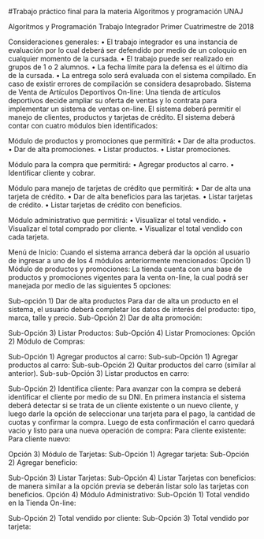 #Trabajo práctico final para la materia Algoritmos y programación UNAJ

Algoritmos y Programación Trabajo Integrador Primer Cuatrimestre de 2018

Consideraciones generales: • El trabajo integrador es una instancia de evaluación por lo cual deberá ser defendido por medio de un coloquio en cualquier momento de la cursada. • El trabajo puede ser realizado en grupos de 1 o 2 alumnos. • La fecha límite para la defensa es el último día de la cursada. • La entrega solo será evaluada con el sistema compilado. En caso de existir errores de compilación se considera desaprobado. Sistema de Venta de Artículos Deportivos On-line: Una tienda de artículos deportivos decide ampliar su oferta de ventas y lo contrata para implementar un sistema de ventas on-line. El sistema deberá permitir el manejo de clientes, productos y tarjetas de crédito. El sistema deberá contar con cuatro módulos bien identificados:

Módulo de productos y promociones que permitirá: • Dar de alta productos. • Dar de alta promociones. • Listar productos. • Listar promociones.

Módulo para la compra que permitirá: • Agregar productos al carro. • Identificar cliente y cobrar.

Módulo para manejo de tarjetas de crédito que permitirá: • Dar de alta una tarjeta de crédito. • Dar de alta beneficios para las tarjetas. • Listar tarjetas de crédito. • Listar tarjetas de crédito con beneficios.

Módulo administrativo que permitirá: • Visualizar el total vendido. • Visualizar el total comprado por cliente. • Visualizar el total vendido con cada tarjeta.

Menú de Inicio: Cuando el sistema arranca deberá dar la opción al usuario de ingresar a uno de los 4 módulos anteriormente mencionados: Opción 1) Módulo de productos y promociones: La tienda cuenta con una base de productos y promociones vigentes para la venta on-line, la cual podrá ser manejada por medio de las siguientes 5 opciones:

Sub-opción 1) Dar de alta productos Para dar de alta un producto en el sistema, el usuario deberá completar los datos de interés del producto: tipo, marca, talle y precio. Sub-Opción 2) Dar de alta promoción:

Sub-Opción 3) Listar Productos: Sub-Opción 4) Listar Promociones: Opción 2) Módulo de Compras:

Sub-Opción 1) Agregar productos al carro: Sub-sub-Opción 1) Agregar productos al carro: Sub-sub-Opción 2) Quitar productos del carro (similar al anterior). Sub-sub-Opción 3) Listar productos en carro:

Sub-Opción 2) Identifica cliente: Para avanzar con la compra se deberá identificar el cliente por medio de su DNI. En primera instancia el sistema deberá detectar si se trata de un cliente existente o un nuevo cliente, y luego darle la opción de seleccionar una tarjeta para el pago, la cantidad de cuotas y confirmar la compra. Luego de esta confirmación el carro quedará vacio y listo para una nueva operación de compra: Para cliente existente: Para cliente nuevo:

Opción 3) Módulo de Tarjetas: Sub-Opción 1) Agregar tarjeta: Sub-Opción 2) Agregar beneficio:

Sub-Opción 3) Listar Tarjetas: Sub-Opción 4) Listar Tarjetas con beneficios: de manera similar a la opción previa se deberán listar solo las tarjetas con beneficios. Opción 4) Módulo Administrativo: Sub-Opción 1) Total vendido en la Tienda On-line:

Sub-Opción 2) Total vendido por cliente: Sub-Opción 3) Total vendido por tarjeta:
